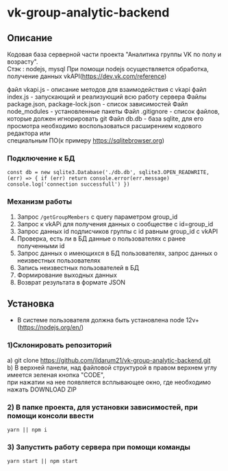 # vk-group-analytic-backend

## Описание

Кодовая база серверной части проекта "Аналитика группы VK по полу и возрасту". <br>
Стэк : nodejs, mysql
При помощи nodejs осуществляется обработка, получение данных vkAPI(https://dev.vk.com/reference)

файл vkapi.js - описание методов для взаимодействия с vkapi
файл index.js - запускающий и реализующий всю работу сервера
Файлы package.json, package-lock.json - список зависимостей
Файл node_modules - установленные пакеты
Файл .gitignore - список файлов, которые должен игнорировать git
Файл db.db - база sqlite, для его просмотра необходимо воспользоваться расширением кодового редактора или <br>
cпециальным ПО(к примеру https://sqlitebrowser.org)

### Подключение к БД

`const db = new sqlite3.Database('./db.db', sqlite3.OPEN_READWRITE, (err) => { if (err) return console.error(err.message) console.log('connection successfull') })`

### Механизм работы

1. Запрос `/getGroupMembers` с query параметром group_id <br>
2. Запрос к vkAPi для получения данных о сообществе с id=group_id <br>
3. Запрос данных id подписчиков группы с id равным group_id c vkAPI <br>
4. Проверка, есть ли в БД данные о пользователях с ранее полученными id <br>
5. Запрос данных о имеющихся в БД пользователях, запрос данных о неизвестных пользователях <br>
6. Запись неизвестных пользователей в БД <br>
7. Формирование выходных данных <br>
8. Возврат результата в формате JSON <br>

## Установка
* В системе пользователя должна быть установлена node 12v+ (https://nodejs.org/en/) 

### 1)Склонировать репозиторий

а) git clone https://github.com/ildarum21/vk-group-analytic-backend.git <br>
b) В верхней панели, над файловой структурой в правом верхнем углу имеется зеленая кнопка "CODE", <br>
при нажатии на нее появляется всплывающее окно, где необходимо нажать DOWNLOAD ZIP <br>

### 2) В папке проекта, для установки зависимостей, при помощи консоли ввести <br>

`yarn || npm i`

### 3) Запустить работу сервера при помощи команды

`yarn start || npm start`
